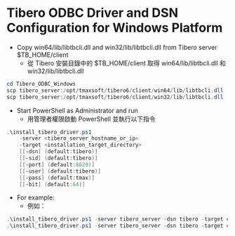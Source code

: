 # Tibero ODBC Driver and DSN Configuration for Windows Platform
  
* Copy win64/lib/libtbcli.dll and win32/lib/libtbcli.dll from Tibero server $TB_HOME/client
    * 從 Tibero 安裝目錄中的 $TB_HOME/client 取得 win64/lib/libtbcli.dll 和 win32/lib/libtbcli.dll
```powershell
cd Tibero_ODBC_Windows
scp tibero_server:/opt/tmaxsoft/tibero6/client/win64/lib/libtbcli.dll .\win64\lib\
scp tibero_server:/opt/tmaxsoft/tibero6/client/win32/lib/libtbcli.dll .\win32\lib\
```
  
* Start PowerShell as Administrator and run
    * 用管理者權限啟動 PowerShell 並執行以下指令
```powershell
.\install_tibero_driver.ps1 
    -server <tibero_server_hostname_or_ip> 
    -target <installation_target_directory> 
    [[-dsn] (default:tibero)] 
    [[-sid] (default:tibero)] 
    [[-port] (default:8629)] 
    [[-user] (default:tibero)] 
    [[-pass] (default:tmax)] 
    [[-bit] (default:64)]
```
  
* For example:
    * 例如：
```powershell
.\install_tibero_driver.ps1 -server tibero_server -dsn tibero -target c:\opt\tibero6\client 
.\install_tibero_driver.ps1 -server tibero_server -dsn tibero -target c:\opt\tibero6\client -bit 32
```
